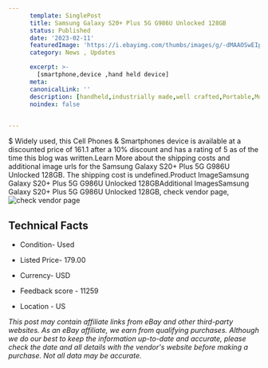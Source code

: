 ```yaml
---
      template: SinglePost
      title: Samsung Galaxy S20+ Plus 5G G986U Unlocked 128GB
      status: Published
      date: '2023-02-11'
      featuredImage: 'https://i.ebayimg.com/thumbs/images/g/-dMAAOSwEIpjPWyW/s-l225.jpg'
      category: News , Updates

      excerpt: >-
        [smartphone,device ,hand held device]
      meta:
      canonicalLink: ''
      description: [handheld,industrially made,well crafted,Portable,Mobile,Compact,Convenient,Lightweight,Maneuverable,Man-portable,Miniature,Carriable,Hand-held,Light,Holdable,Transportable,Mobile device,Pocket-sized,On-the-go,Wireless,Cordless,Compact size,Convenient size, smartphone,device ,hand held device]
      noindex: false

        
---
```

$
    Widely used, this Cell Phones & Smartphones device is available at a discounted price of 161.1 after a 10% discount and has a rating of 5 as of the time this blog was written.Learn More about the shipping costs and additional image urls for the Samsung Galaxy S20+ Plus 5G G986U Unlocked 128GB. The shipping cost is undefined.Product ImageSamsung Galaxy S20+ Plus 5G G986U Unlocked 128GBAdditional ImagesSamsung Galaxy S20+ Plus 5G G986U Unlocked 128GB, check vendor page, ![check vendor page](https://origin-galleryplus.ebayimg.com/ws/web/334582858558_2_0_1/225x225.jpg,https://origin-galleryplus.ebayimg.com/ws/web/334582858558_3_0_1/225x225.jpg,https://origin-galleryplus.ebayimg.com/ws/web/334582858558_4_0_1/225x225.jpg,https://origin-galleryplus.ebayimg.com/ws/web/334582858558_5_0_1/225x225.jpg,https://origin-galleryplus.ebayimg.com/ws/web/334582858558_6_0_1/225x225.jpg,https://origin-galleryplus.ebayimg.com/ws/web/334582858558_7_0_1/225x225.jpg,https://origin-galleryplus.ebayimg.com/ws/web/334582858558_8_0_1/225x225.jpg,https://origin-galleryplus.ebayimg.com/ws/web/334582858558_9_0_1/225x225.jpg)
    
    

 ## Technical Facts 



     
      

 - Condition- Used 


      

 - Listed Price- 179.00 


      

 - Currency- USD 


      

 - Feedback score - 11259 


      

 - Location - US 


      
      

 *_This post may contain affiliate links from eBay and other third-party websites. As an eBay affiliate, we earn from qualifying purchases. Although we do our best to keep the information up-to-date and accurate, please check the date and all details with the vendor's website before making a purchase. Not all data may be accurate._*



    
    
    
    
    